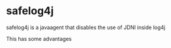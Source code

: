 # safelog4j

safelog4j is a javaagent that disables the use of JDNI inside log4j

This has some advantages 



